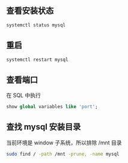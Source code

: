 ## 查看安装状态

```sh
systemctl status mysql
```

## 重启

```sh
systemctl restart mysql
```

## 查看端口

在 SQL 中执行

```sql
show global variables like 'port';
```

## 查找 mysql 安装目录

当前环境是 window 子系统，所以排除 /mnt 目录

```sh
sudo find / -path /mnt -prune, -name mysql
```
